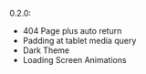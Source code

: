 0.2.0:
- 404 Page plus auto return
- Padding at tablet media query
- Dark Theme
- Loading Screen Animations